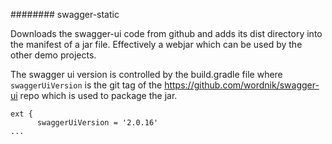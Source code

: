 ######## swagger-static

Downloads the swagger-ui code from github and adds its dist directory into the manifest of a jar file.
Effectively a webjar which can be used by the other demo projects.

The swagger ui version is controlled by the build.gradle file where `swaggerUiVersion` is the git tag of the
https://github.com/wordnik/swagger-ui repo which is used to package the jar.

```
ext {
      swaggerUiVersion = '2.0.16'
...


```